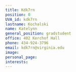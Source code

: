 ```yaml
---
title: Kdk7rn
position: 0
UVA_id: kdk7rn
lastname: Kochalski
name: Katelynn
general_position: gradstudent
office: 402 Kerchof Hall
phone: 434-924-3796
email: kdk7rn@virginia.edu
image: 
personal_page: 
interests: 
---
```



